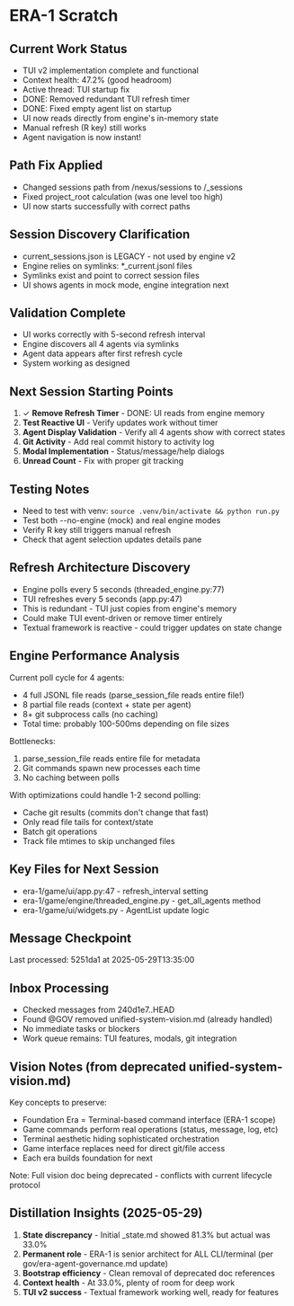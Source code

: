 # ERA-1 Scratch

## Current Work Status
- TUI v2 implementation complete and functional
- Context health: 47.2% (good headroom)
- Active thread: TUI startup fix
- DONE: Removed redundant TUI refresh timer
- DONE: Fixed empty agent list on startup
- UI now reads directly from engine's in-memory state
- Manual refresh (R key) still works
- Agent navigation is now instant!

## Path Fix Applied
- Changed sessions path from /nexus/sessions to /_sessions
- Fixed project_root calculation (was one level too high)
- UI now starts successfully with correct paths

## Session Discovery Clarification
- current_sessions.json is LEGACY - not used by engine v2
- Engine relies on symlinks: *_current.jsonl files
- Symlinks exist and point to correct session files
- UI shows agents in mock mode, engine integration next

## Validation Complete
- UI works correctly with 5-second refresh interval
- Engine discovers all 4 agents via symlinks
- Agent data appears after first refresh cycle
- System working as designed

## Next Session Starting Points
1. ✓ **Remove Refresh Timer** - DONE: UI reads from engine memory
2. **Test Reactive UI** - Verify updates work without timer
3. **Agent Display Validation** - Verify all 4 agents show with correct states
4. **Git Activity** - Add real commit history to activity log
5. **Modal Implementation** - Status/message/help dialogs
6. **Unread Count** - Fix with proper git tracking

## Testing Notes
- Need to test with venv: `source .venv/bin/activate && python run.py`
- Test both --no-engine (mock) and real engine modes
- Verify R key still triggers manual refresh
- Check that agent selection updates details pane

## Refresh Architecture Discovery
- Engine polls every 5 seconds (threaded_engine.py:77)
- TUI refreshes every 5 seconds (app.py:47)
- This is redundant - TUI just copies from engine's memory
- Could make TUI event-driven or remove timer entirely
- Textual framework is reactive - could trigger updates on state change

## Engine Performance Analysis
Current poll cycle for 4 agents:
- 4 full JSONL file reads (parse_session_file reads entire file!)
- 8 partial file reads (context + state per agent)
- 8+ git subprocess calls (no caching)
- Total time: probably 100-500ms depending on file sizes

Bottlenecks:
1. parse_session_file reads entire file for metadata
2. Git commands spawn new processes each time
3. No caching between polls

With optimizations could handle 1-2 second polling:
- Cache git results (commits don't change that fast)
- Only read file tails for context/state
- Batch git operations
- Track file mtimes to skip unchanged files

## Key Files for Next Session
- era-1/game/ui/app.py:47 - refresh_interval setting
- era-1/game/engine/threaded_engine.py - get_all_agents method
- era-1/game/ui/widgets.py - AgentList update logic

## Message Checkpoint
Last processed: 5251da1 at 2025-05-29T13:35:00

## Inbox Processing
- Checked messages from 240d1e7..HEAD
- Found @GOV removed unified-system-vision.md (already handled)
- No immediate tasks or blockers
- Work queue remains: TUI features, modals, git integration

## Vision Notes (from deprecated unified-system-vision.md)
Key concepts to preserve:
- Foundation Era = Terminal-based command interface (ERA-1 scope)
- Game commands perform real operations (status, message, log, etc)
- Terminal aesthetic hiding sophisticated orchestration
- Game interface replaces need for direct git/file access
- Each era builds foundation for next

Note: Full vision doc being deprecated - conflicts with current lifecycle protocol

## Distillation Insights (2025-05-29)
1. **State discrepancy** - Initial _state.md showed 81.3% but actual was 33.0%
2. **Permanent role** - ERA-1 is senior architect for ALL CLI/terminal (per gov/era-agent-governance.md update)
3. **Bootstrap efficiency** - Clean removal of deprecated doc references
4. **Context health** - At 33.0%, plenty of room for deep work
5. **TUI v2 success** - Textual framework working well, ready for features


